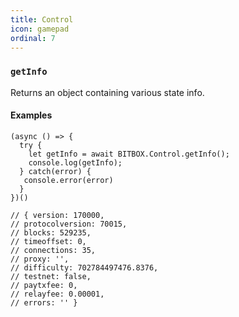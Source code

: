 ```yaml
---
title: Control
icon: gamepad
ordinal: 7
---
```


### `getInfo`

Returns an object containing various state info.

#### Examples

    (async () => {
      try {
        let getInfo = await BITBOX.Control.getInfo();
        console.log(getInfo);
      } catch(error) {
       console.error(error)
      }
    })()

    // { version: 170000,
    // protocolversion: 70015,
    // blocks: 529235,
    // timeoffset: 0,
    // connections: 35,
    // proxy: '',
    // difficulty: 702784497476.8376,
    // testnet: false,
    // paytxfee: 0,
    // relayfee: 0.00001,
    // errors: '' }
